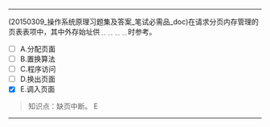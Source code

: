 ---
(20150309_操作系统原理习题集及答案_笔试必需品_doc)在请求分页内存管理的页表表项中，其中外存始址供﹎﹎﹎﹎时参考。
- [ ] A.分配页面 
- [ ] B.置换算法 
- [ ] C.程序访问 
- [ ] D.换出页面 
- [x] E.调入页面

> 知识点：缺页中断。
> E

---
